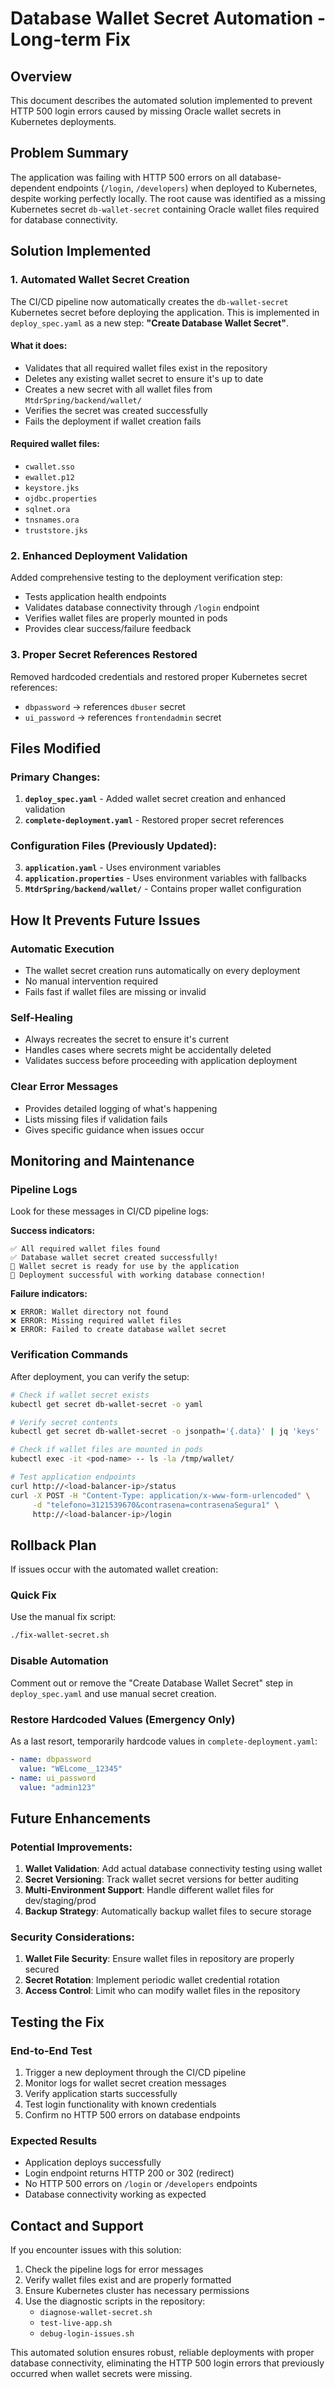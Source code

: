 # Database Wallet Secret Automation - Long-term Fix

## Overview

This document describes the automated solution implemented to prevent HTTP 500 login errors caused by missing Oracle wallet secrets in Kubernetes deployments.

## Problem Summary

The application was failing with HTTP 500 errors on all database-dependent endpoints (`/login`, `/developers`) when deployed to Kubernetes, despite working perfectly locally. The root cause was identified as a missing Kubernetes secret `db-wallet-secret` containing Oracle wallet files required for database connectivity.

## Solution Implemented

### 1. Automated Wallet Secret Creation

The CI/CD pipeline now automatically creates the `db-wallet-secret` Kubernetes secret before deploying the application. This is implemented in `deploy_spec.yaml` as a new step: **"Create Database Wallet Secret"**.

#### What it does:
- Validates that all required wallet files exist in the repository
- Deletes any existing wallet secret to ensure it's up to date
- Creates a new secret with all wallet files from `MtdrSpring/backend/wallet/`
- Verifies the secret was created successfully
- Fails the deployment if wallet creation fails

#### Required wallet files:
- `cwallet.sso`
- `ewallet.p12`
- `keystore.jks`
- `ojdbc.properties`
- `sqlnet.ora`
- `tnsnames.ora`
- `truststore.jks`

### 2. Enhanced Deployment Validation

Added comprehensive testing to the deployment verification step:

- Tests application health endpoints
- Validates database connectivity through `/login` endpoint
- Verifies wallet files are properly mounted in pods
- Provides clear success/failure feedback

### 3. Proper Secret References Restored

Removed hardcoded credentials and restored proper Kubernetes secret references:
- `dbpassword` → references `dbuser` secret
- `ui_password` → references `frontendadmin` secret

## Files Modified

### Primary Changes:
1. **`deploy_spec.yaml`** - Added wallet secret creation and enhanced validation
2. **`complete-deployment.yaml`** - Restored proper secret references

### Configuration Files (Previously Updated):
3. **`application.yaml`** - Uses environment variables
4. **`application.properties`** - Uses environment variables with fallbacks
5. **`MtdrSpring/backend/wallet/`** - Contains proper wallet configuration

## How It Prevents Future Issues

### Automatic Execution
- The wallet secret creation runs automatically on every deployment
- No manual intervention required
- Fails fast if wallet files are missing or invalid

### Self-Healing
- Always recreates the secret to ensure it's current
- Handles cases where secrets might be accidentally deleted
- Validates success before proceeding with application deployment

### Clear Error Messages
- Provides detailed logging of what's happening
- Lists missing files if validation fails
- Gives specific guidance when issues occur

## Monitoring and Maintenance

### Pipeline Logs
Look for these messages in CI/CD pipeline logs:

**Success indicators:**
```
✅ All required wallet files found
✅ Database wallet secret created successfully!
🎯 Wallet secret is ready for use by the application
🎉 Deployment successful with working database connection!
```

**Failure indicators:**
```
❌ ERROR: Wallet directory not found
❌ ERROR: Missing required wallet files
❌ ERROR: Failed to create database wallet secret
```

### Verification Commands
After deployment, you can verify the setup:

```bash
# Check if wallet secret exists
kubectl get secret db-wallet-secret -o yaml

# Verify secret contents
kubectl get secret db-wallet-secret -o jsonpath='{.data}' | jq 'keys'

# Check if wallet files are mounted in pods
kubectl exec -it <pod-name> -- ls -la /tmp/wallet/

# Test application endpoints
curl http://<load-balancer-ip>/status
curl -X POST -H "Content-Type: application/x-www-form-urlencoded" \
     -d "telefono=3121539670&contrasena=contrasenaSegura1" \
     http://<load-balancer-ip>/login
```

## Rollback Plan

If issues occur with the automated wallet creation:

### Quick Fix
Use the manual fix script:
```bash
./fix-wallet-secret.sh
```

### Disable Automation
Comment out or remove the "Create Database Wallet Secret" step in `deploy_spec.yaml` and use manual secret creation.

### Restore Hardcoded Values (Emergency Only)
As a last resort, temporarily hardcode values in `complete-deployment.yaml`:
```yaml
- name: dbpassword
  value: "WELcome__12345"
- name: ui_password
  value: "admin123"
```

## Future Enhancements

### Potential Improvements:
1. **Wallet Validation**: Add actual database connectivity testing using wallet
2. **Secret Versioning**: Track wallet secret versions for better auditing
3. **Multi-Environment Support**: Handle different wallet files for dev/staging/prod
4. **Backup Strategy**: Automatically backup wallet files to secure storage

### Security Considerations:
1. **Wallet File Security**: Ensure wallet files in repository are properly secured
2. **Secret Rotation**: Implement periodic wallet credential rotation
3. **Access Control**: Limit who can modify wallet files in the repository

## Testing the Fix

### End-to-End Test
1. Trigger a new deployment through the CI/CD pipeline
2. Monitor logs for wallet secret creation messages
3. Verify application starts successfully
4. Test login functionality with known credentials
5. Confirm no HTTP 500 errors on database endpoints

### Expected Results
- Application deploys successfully
- Login endpoint returns HTTP 200 or 302 (redirect)
- No HTTP 500 errors on `/login` or `/developers` endpoints
- Database connectivity working as expected

## Contact and Support

If you encounter issues with this solution:

1. Check the pipeline logs for error messages
2. Verify wallet files exist and are properly formatted
3. Ensure Kubernetes cluster has necessary permissions
4. Use the diagnostic scripts in the repository:
   - `diagnose-wallet-secret.sh`
   - `test-live-app.sh`
   - `debug-login-issues.sh`

This automated solution ensures robust, reliable deployments with proper database connectivity, eliminating the HTTP 500 login errors that previously occurred when wallet secrets were missing.

